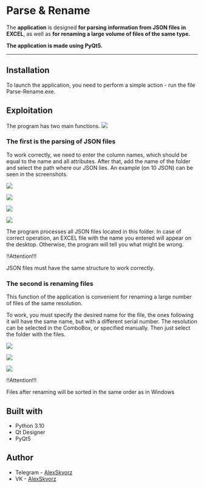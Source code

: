 # **Parse & Rename**
The **application** is designed **for parsing information from JSON files in EXCEL**, as well as **for renaming a large volume of files of the same type.** 

**The application is made using PyQt5.**
___
## **Installation**
To launch the application, you need to perform a simple action - run the file Parse-Rename.exe.

## **Exploitation**
The program has two main functions.
![](https://downloader.disk.yandex.ru/preview/5d6e86d08ef9cd7c37257ce478d9234b154c377fd1bf9847360045992ab07327/6317ab23/iogmq--JR47TS_-gmJO3GPTWE8qDY4lyfoyvM90ZZi3SveR1UewySwjGqkdbuztVcy9HV-KMs8i0AbOzKzPcdQ%3D%3D?uid=0&filename=First.png&disposition=inline&hash=&limit=0&content_type=image%2Fpng&owner_uid=0&tknv=v2&size=2048x2048)

### **The first is the parsing of JSON files**

To work correctly, we need to enter the column names, which should be equal to the name and all attributes. After that, add the name of the folder and select the path where our JSON lies. An example (on 10 JSON) can be seen in the screenshots.

![](https://downloader.disk.yandex.ru/preview/3a28f322c8d81984a22ea4a77bd9b6b330f95e50a6f684ebc0f249ace0c27e7b/6317ab36/8cU86-rLJ9KJ626iB4KlkOcPS6p1U8eiuyg4fDaBT6o5B-fnokxwjENLSStfbgkERbTBFnS7loFBEWLqQAw3Ng%3D%3D?uid=0&filename=Second.png&disposition=inline&hash=&limit=0&content_type=image%2Fpng&owner_uid=0&tknv=v2&size=2048x2048)

![](https://downloader.disk.yandex.ru/preview/bec217e49575998adce88d0ba1ccd81d3d9e6e973fad1528398cfe2c159078e4/6317ab47/7Qcf9M39I8pIUJmaoAF5Qjyqmms_-ZSxkAzBDtMsxu4by0-z2aHk7q6q3KOH-2EReoXVsIP8nqNKcWkrPzzjBg%3D%3D?uid=0&filename=Third.png&disposition=inline&hash=&limit=0&content_type=image%2Fpng&owner_uid=0&tknv=v2&size=2048x2048)

![](https://downloader.disk.yandex.ru/preview/951a04eeac895afc7d9e8d2a74eda03c00eea5cd002edacba853bb5124a40e41/6317ab59/aFsDnpMREnosLPUFUqgAVheHfwAPfWTevSFITIrex9OcQiyOU5LrKtqf88ZBg2Q_97gaNdzCWG7l1g5UjHb6OA%3D%3D?uid=0&filename=Fourth.png&disposition=inline&hash=&limit=0&content_type=image%2Fpng&owner_uid=0&tknv=v2&size=2048x2048)

![](https://3.downloader.disk.yandex.ru/preview/968dffcf823540122e475fece63b57483a1fe3fbe0d1dc4bb7d388e1c7788090/inf/kTLrsXUG6LmdYDQFhsQsCyy4ldl7MEfsyayOhQNzpTdFuGBt_JoBL99W2VPeK8mTo9zr_OR9-ZTUDBNh87WFZA%3D%3D?uid=1514580312&filename=Fifth.png&disposition=inline&hash=&limit=0&content_type=image%2Fpng&owner_uid=1514580312&tknv=v2&size=958x1003)

The program processes all JSON files located in this folder. In case of correct operation, an EXCEL file with the name you entered will appear on the desktop. Otherwise, the program will tell you what might be wrong.

:bangbang:Attention!!!

JSON files must have the same structure to work correctly.

### **The second is renaming files**

This function of the application is convenient for renaming a large number of files of the same resolution. 

To work, you must specify the desired name for the file, the ones following it will have the same name, but with a different serial number. The resolution can be selected in the ComboBox, or specified manually. Then just select the folder with the files.

![](https://2.downloader.disk.yandex.ru/preview/eb5fd731e9ecee2b574420ef9be08b62a479845f42f573b9f5bc04d4513dadde/inf/Fx1SLPJU-DySYPV6fEOyewzgVEtISVJfrXYHAzzksfZfbhmkpTcKoluuwF3G25ma5jsGt-iHeamUcirmN02sBA%3D%3D?uid=1514580312&filename=Sixth.png&disposition=inline&hash=&limit=0&content_type=image%2Fpng&owner_uid=1514580312&tknv=v2&size=958x1003)

![](https://4.downloader.disk.yandex.ru/preview/191cccf2160062fd364ccd9fea201f280a24187cb6875a652d0a2035fb97f54b/inf/7Qcf9M39I8pIUJmaoAF5Qjyqmms_-ZSxkAzBDtMsxu4by0-z2aHk7q6q3KOH-2EReoXVsIP8nqNKcWkrPzzjBg%3D%3D?uid=1514580312&filename=Third.png&disposition=inline&hash=&limit=0&content_type=image%2Fpng&owner_uid=1514580312&tknv=v2&size=958x1003)

![](https://4.downloader.disk.yandex.ru/preview/a14ea00dd08d3036df219b7d03f73a25c7213cc265839aa16b151d225860fa2d/inf/bJQgMEY7kD2PBMnJgPsaIgzgVEtISVJfrXYHAzzksfYYSyu2y3bC7UhP_DC2EbqOJYy8UnnCQ2mkaIVeBN7rXQ%3D%3D?uid=1514580312&filename=Eigth.png&disposition=inline&hash=&limit=0&content_type=image%2Fpng&owner_uid=1514580312&tknv=v2&size=958x1003)

:bangbang:Attention!!!

Files after renaming will be sorted in the same order as in Windows
 
## **Built with**

+ Python 3.10
+ Qt Designer
+ PyQt5

## **Author**
+ Telegram - [AlexSkvorz](https://t.me/AlexSkvorz)
+ VK - [AlexSkvorz](https://vk.com/alexskvorz)